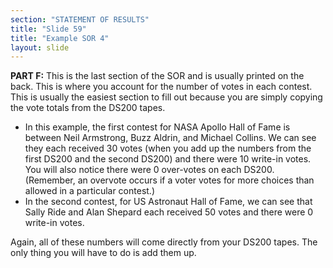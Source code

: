 ```yaml
---
section: "STATEMENT OF RESULTS"
title: "Slide 59"
title: "Example SOR 4"
layout: slide
---
```


**PART F:** This is the last section of the SOR and is usually printed on the back. This is where you account for the number of votes in each contest. This is usually the easiest section to fill out because you are simply copying the vote totals from the DS200 tapes.

- In this example, the first contest for NASA Apollo Hall of Fame is between Neil Armstrong, Buzz Aldrin, and Michael Collins. We can see they each received 30 votes (when you add up the numbers from the first DS200 and the second DS200) and there were 10 write-in votes. You will also notice there were 0 over-votes on each DS200. (Remember, an overvote occurs if a voter votes for more choices than allowed in a particular contest.)
- In the second contest, for US Astronaut Hall of Fame, we can see that Sally Ride and Alan Shepard each received 50 votes and there were 0 write-in votes.

Again, all of these numbers will come directly from your DS200 tapes. The only thing you will have to do is add them up.



